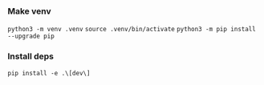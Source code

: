 ### Make venv

`python3 -m venv .venv`
`source .venv/bin/activate`
`python3 -m pip install --upgrade pip`

### Install deps

`pip install -e .\[dev\]`

